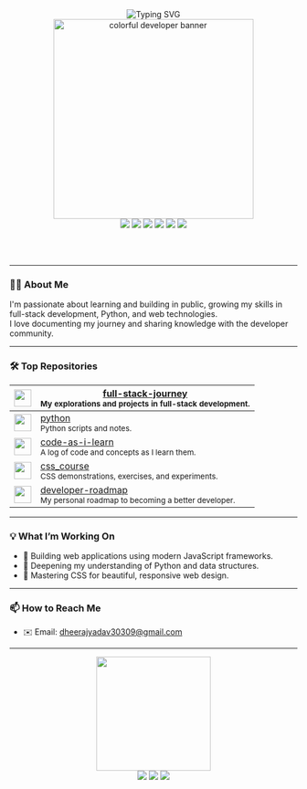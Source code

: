 <!-- Profile README with Colorful Stickers & Badges -->

<div align="center">
  
  <img src="https://readme-typing-svg.demolab.com?font=Fira+Code&weight=700&size=30&pause=1000&color=F7B32B&center=true&vCenter=true&width=435&lines=Hi+there+%F0%9F%91%8B;I+am+Dheeraj+Kumar+Yadav;Welcome+to+my+GitHub+profile!+%F0%9F%94%A5" alt="Typing SVG" />

  <br>
  <img src="https://user-images.githubusercontent.com/58307544/236678679-65bbbeab-0933-4a47-b2c0-e5cbd4e2da9f.gif" width="350" alt="colorful developer banner">
  <br>

  <img src="https://img.shields.io/badge/Full%20Stack-blueviolet?style=for-the-badge&logo=webcomponentsdotorg&logoColor=white"/>
  <img src="https://img.shields.io/badge/Python-FFD43B?style=for-the-badge&logo=python&logoColor=blue"/>
  <img src="https://img.shields.io/badge/JavaScript-F7DF1E?style=for-the-badge&logo=javascript&logoColor=black"/>
  <img src="https://img.shields.io/badge/CSS3-1572B6?style=for-the-badge&logo=css3&logoColor=white"/>
  <img src="https://img.shields.io/badge/HTML5-E34F26?style=for-the-badge&logo=html5&logoColor=white"/>
  <img src="https://img.shields.io/badge/GitHub-181717?style=for-the-badge&logo=github&logoColor=white"/>

  <br><br>
</div>

---

### 👨‍💻 About Me

I'm passionate about learning and building in public, growing my skills in full-stack development, Python, and web technologies.<br>
I love documenting my journey and sharing knowledge with the developer community.

---

### 🛠️ Top Repositories

| <img src="https://skillicons.dev/icons?i=react,nodejs,js,py,css,html" height="30"/> | [full-stack-journey](https://github.com/12aa8777/full-stack-journey)<br><sub>My explorations and projects in full-stack development.</sub> |
| --- | --- |
| <img src="https://skillicons.dev/icons?i=python" height="30"/> | [python](https://github.com/12aa8777/python)<br><sub>Python scripts and notes.</sub> |
| <img src="https://skillicons.dev/icons?i=js,css,html" height="30"/> | [code-as-i-learn](https://github.com/12aa8777/code-as-i-learn)<br><sub>A log of code and concepts as I learn them.</sub> |
| <img src="https://skillicons.dev/icons?i=css" height="30"/> | [css_course](https://github.com/12aa8777/css_course)<br><sub>CSS demonstrations, exercises, and experiments.</sub> |
| <img src="https://skillicons.dev/icons?i=github" height="30"/> | [developer-roadmap](https://github.com/12aa8777/developer-roadmap)<br><sub>My personal roadmap to becoming a better developer.</sub> |

---

### 💡 What I’m Working On

- 🚀 Building web applications using modern JavaScript frameworks.
- 🐍 Deepening my understanding of Python and data structures.
- 🎨 Mastering CSS for beautiful, responsive web design.

---

### 📫 How to Reach Me

- ✉️ Email: dheerajyadav30309@gmail.com

---

<div align="center">

  <img src="https://media.giphy.com/media/SWoSkN6DxTszqIKEqv/giphy.gif" width="200"/>

  <br>
  <img src="https://img.shields.io/badge/Let's%20Connect!-brightgreen?style=for-the-badge&logo=github" />
  <img src="https://img.shields.io/badge/Open%20Source%20Lover-FF6F61?style=for-the-badge" />
  <img src="https://img.shields.io/badge/Keep%20Learning!-FFD700?style=for-the-badge" />
  <br><br>

</div>
